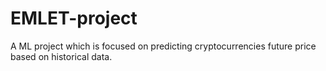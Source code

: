 # EMLET-project
A ML project which is focused on predicting cryptocurrencies future price based on historical data.
